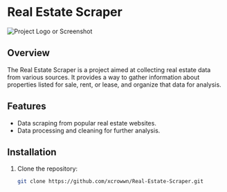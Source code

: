 # Real Estate Scraper

![Project Logo or Screenshot](url_to_image)

## Overview

The Real Estate Scraper is a project aimed at collecting real estate data from various sources. It provides a way to gather information about properties listed for sale, rent, or lease, and organize that data for analysis.

## Features

- Data scraping from popular real estate websites.
- Data processing and cleaning for further analysis.

## Installation

1. Clone the repository:

   ```bash
   git clone https://github.com/xcrowwn/Real-Estate-Scraper.git
